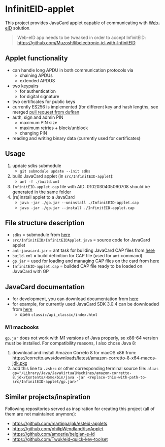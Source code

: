 # InfinitEID-applet

This project provides JavaCard applet capable of communicating with [Web-eID](https://web-eid.eu/) solution.

> Web-eID app needs to be tweaked in order to accept InfinitEID: <https://github.com/Muzosh/libelectronic-id-with-InfinitEID>

## Applet functionality

* can handle long APDU in both communication protocols via
    * chaining APDUs
    * extended APDUS
* two keypairs
    * for authentication
    * for digital signature
* two certificates for public keys
* currently ES256 is implemented (for different key and hash lengths, see merged [pull request from dufkan](https://github.com/Muzosh/InfinitEID/pull/1)
* auth, sign and admin PIN
    * maximum PIN size
    * maximum retries + block/unblock
    * changing PIN
* reading and writing binary data (currently used for certificates)

## Usage

1. update sdks submodule
   * `git submodule update --init sdks`
2. build JavaCard applet (in `src/InfinitEID-applet`):
   * `ant -f ./build.xml`
3. `InfinitEID-applet.cap` file with AID: 0102030405060708 should be generated in the same folder
4. (re)install applet to a JavaCard
   * `java -jar ./gp.jar --uninstall ./InfinitEID-applet.cap`
   * `java -jar ./gp.jar --install ./InfinitEID-applet.cap`

## File structure description

* `sdks` = submodule from [here](https://github.com/martinpaljak/oracle_javacard_sdks)
* `src/InfinitEID/InfinitEIDApplet.java` = source code for JavaCard applet
* `ant-javacard.jar` = ant task for building JavaCard CAP files from [here](https://github.com/martinpaljak/ant-javacard)
* `build.xml` = build definition for CAP file (used for `ant` command)
* `gp.jar` = used for loading and managing CAP files on the card from [here](https://github.com/martinpaljak/GlobalPlatformPro)
* `InfinitEID-applet.cap` = builded CAP file ready to be loaded on JavaCard with GP

## JavaCard documentation

* for development, you can download documentation from [here](https://www.oracle.com/java/technologies/java-archive-downloads-javame-downloads.html)
* for example, for currently used JavaCard SDK 3.0.4 can be downloaded from [here](https://download.oracle.com/otn-pub/java/java_card_kit/3.0.4/java_card_kit-classic-3_0_4-rr-spec-pfd-b28-06_sep_2011.zip)
    * open `classic/api_classic/index.html`

### M1 macbooks

`gp.jar` does not work with M1 versions of Java properly, so x86-64 version must be installed. For compatibility reasons, I also chose Java 8:

1. download and install Amazon Correto 8 for macOS x86 from: <https://corretto.aws/downloads/latest/amazon-corretto-8-x64-macos-jdk.pkg>
1. add this line to `.zshrc` or other corresponding terminal source file: `alias gp="/Library/Java/JavaVirtualMachines/amazon-corretto-8.jdk/Contents/Home/bin/java -jar <replace-this-with-path-to-src/InfinitEID-applet/gp.jar>"`

## Similar projects/inspiration

Following repositories served as inspiration for creating this project (all of them are not maintained anymore):

* <https://github.com/martinpaljak/esteid-applets>
* <https://github.com/philipWendland/IsoApplet>
* <https://github.com/amoerie/belgian-e-id>
* <https://github.com/Twuk/eid-quick-key-toolset>
